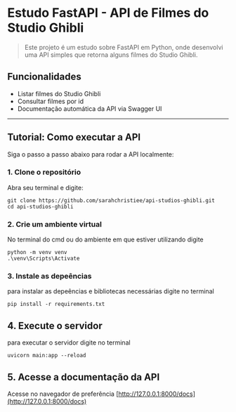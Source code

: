 # Estudo FastAPI - API de Filmes do Studio Ghibli

>Este projeto é um estudo sobre FastAPI em Python, onde desenvolvi uma API simples que retorna alguns filmes do Studio Ghibli.

## Funcionalidades

- Listar filmes do Studio Ghibli
- Consultar filmes por id
- Documentação automática da API via Swagger UI

---

## Tutorial: Como executar a API

Siga o passo a passo abaixo para rodar a API localmente:

### 1. Clone o repositório
Abra seu terminal e digite:

```
git clone https://github.com/sarahchristiee/api-studios-ghibli.git
cd api-studios-ghibli
```

### 2. Crie um ambiente virtual
No terminal do cmd ou do ambiente em que estiver utilizando digite

```
python -m venv venv
.\venv\Scripts\Activate
```

### 3. Instale as depeências
para instalar as depeências e bibliotecas necessárias digite no terminal

```
pip install -r requirements.txt
```

## 4. Execute o servidor
para executar o servidor digite no terminal

```
uvicorn main:app --reload
```

## 5. Acesse a documentação da API

Acesse no navegador de preferência
[http://127.0.0.1:8000/docs](http://127.0.0.1:8000/docs)

